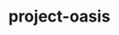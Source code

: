 # project-oasis

<!-----

**Panorama**

**Team Details**

**Team name:** oasis

**Project name: **Panorama

**Team members: **Ananya Poddar, Sara Mushtaq, Osman Samet Conger

**Project Description**

Panorama is an all-inclusive collaborative whiteboarding tool that brings the advantages of technology to traditional whiteboarding. It allows users to securely join a whiteboarding room via a unique invite link and join a voice or video call while collaborating on a shared whiteboard. Users can attach files and use various components to make the whiteboarding session easier. In addition, Panorama enables efficient storage and tracking of all drawings and meetings for future reference. This is accomplished by emailing meeting summaries, video transcripts, and any completed drawings to the host and all participants, after each whiteboarding session.

**Workflow**

The process begins with a user signing up to Panorama in order to create a room and explore all of its functionality. Signup can occur natively through Panorama or through OAuth integration with Linkedln. Upon successful signup, a host has the ability to create their own room, associated with a unique link. The host can then share the link to this room in 1 of 2 ways.



1. They can select users registered on Panorama by inputting the emails associated with their accounts. This will send an email to the users with the meeting link.
2. They can select users from their direct Linkedln connections. This will craft a LinkedIn direct message to the user with the meeting link.

In order for a user to join the meeting via a link, their email must be whitelisted by the host, which must be done using the 2 ways listed above. In the case of Linkedln integration, this will whitelist the email associated with the connection’s Linkedln account. Users can then accept the invitation, authenticate, and join the room. At any point during the meeting, the host has the ability to kick a user out at which point their access to the room is revoked and their email is removed from the whitelist. 

During the whiteboarding session, users join a workspace and the state of each user’s cursor is tracked, marked with their username. Components such as sticky notes, various shapes, and ability to upload images are available to use to aid in the drawing process. Finally, after a successful whiteboarding and video call session, the completed drawing is sent to all participants as a file via email, along with a transcript of the video call, if the option is enabled. The host retains access to the actual workspace after the end of a whiteboarding session and can further edit, or restart another session in the same workspace to continue where they left off.

**Concepts for the Challenge Factor**



1. **Realtime Interaction**

    The core of the application is real-time interaction, specifically real-time collaboration both through the whiteboarding and audio and video calling features. To enable these features, we will use [WebRTC](https://developer.mozilla.org/en-US/docs/Web/API/WebRTC_API), coupled with [fabricjs](https://github.com/fabricjs/fabric.js), an HTML5 Canvas library to enable drawing and drag-and-drop components. The features we plan to implement include the following:

* Group video and audio calls with WebRTC. This adds complexity as it requires many-to-many connections rather than simpler peer-to-peer communication. We will make use of the Selective Forwarding Unit (SFU) architecture so that each participant sends and receives their media streams from a centralized server. A breakdown of other architectures can be found [here](https://www.callstats.io/blog/webrtc-architectures-explained-in-5-minutes-or-less). 
* To keep track of and display each user’s cursor location on the screen, as well as broadcast the drawing on one user’s screen to the others’ through the shared canvas, we plan to use [socket.io](https://socket.io/) coupled with WebRTC.  
2. **OAuth 2.0 Client**

    We are going to use LinkedIn as our OAuth provider. The list of features we are planning 	


	to implement are provided below.



* During sign-up, retrieve the account details (name, date of birth, email, picture, etc.) from the provider and prepopulate the sign-up form, where the user has an option to make modifications if desired.
* Retrieve the users’ connections, display them along with their names, and pictures, and allow the user to send an invitation to selected connections to join the whiteboard room via a LinkedIn message.
* Send a connection invite to users who are in the same whiteboard room and are authenticated via LinkedIn.
* Make a post on the user’s LinkedIn, containing a copy of the exported version of the whiteboard and a custom message.
3. **Workers**

    We plan to use web workers in Node.js to run scripts in the background, for the following applications:

* Generate information about the video call as it progresses, such as the live transcript.
* Send emails containing video call summaries with the information that is relevant to the recipient, once the call has completed.
    * For the host, this would include call duration, participant information, and the transcript.
    * For participants, this would include a link to a snapshot of the final drawing.
4. **Integration with Cloud Technologies**

    The cloud provider that we will incorporate services from is Google. The features that we hope to implement are described below: 

* Generate a transcript of the video call using Google Cloud speech-to-text. This will be stored and sent in the video summary after the call’s completion.
* Store completed drawings as files in Google Cloud storage.
* Provide users with an option to convert their drawn words into text elements, using the Google Cloud Vision API to perform optical character recognition.

**Key Features (Beta)**

We plan to have the features related to our main functionality completed by the beta version deadline. This includes the real-time viewing and manipulation of the collaborative drawing space and the audio/video calling feature between members in the same space. Some other features involve the ability to invite other Panorama users to the collaborative spaces, as well as granting the host access to certain privileges within the workspace. We also want to have the user authentication process completed, which includes the OAuth process for users to sign up with their LinkedIn account. Finally, we plan to have a feature where a video summary is sent via email to the host of the call, at a set time after the call has been completed. The video summary would consist of very basic information about the call, such as participant information and call duration.

**Key Features (Final)**

The additional features that we would ideally complete for the final version are features that would enhance the user’s experience and provide more depth to our application. This includes more components to interact with in the collaborative space, such as sticky notes, text boxes, and shapes, as well as the option to customize these components. When hosting a video call, users would be able to view their contacts from LinkedIn and successfully invite them to join the call. We also plan on incorporating cloud technologies for the final version, such as for generating the transcript, storing exported drawings, and incorporating OCR. That being said, the video summary sent to the users will contain more information in the final version, including the transcript and the final drawing. Finally, we hope to have a user’s hosting workspaces saved and accessible from one location within their account, and allow them to export their workspace drawings in various formats, for example as an image download, and share them as a post on LinkedIn. 

**Tech Stack**

**Frontend:** React.js

**Backend:** Node.js

**Database:** MongoDB

**API:** REST API

**Method of Deployment**

To establish CI/CD, we’ll use Docker, DockerHub, Watchtower, and GitHub. We are going to containerize the individual components of our application - client, backend, database - using Docker, and store the images of the containers on an individual DockerHub repository. These Docker images will be running on our VM. By connecting our GitHub repositories for each of the components of our application to our corresponding DockerHub repository, we’ll ensure that changes to the codebase trigger a build of the Docker images. Lastly, we’ll check the DockerHub repositories for any changes at regular intervals using Watchtower, pull the new images to our VM, stop the running containers, and restart the new ones.
